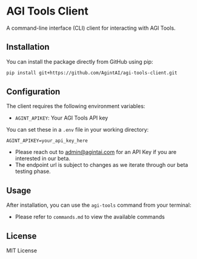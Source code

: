 # AGI Tools Client

A command-line interface (CLI) client for interacting with AGI Tools.

## Installation

You can install the package directly from GitHub using pip:

```bash
pip install git+https://github.com/AgintAI/agi-tools-client.git
```

## Configuration

The client requires the following environment variables:

- `AGINT_APIKEY`: Your AGI Tools API key

You can set these in a `.env` file in your working directory:

```env
AGINT_APIKEY=your_api_key_here
```
- Please reach out to admin@agintai.com for an API Key if you are interested in our beta. 
- The endpoint url is subject to changes as we iterate through our beta testing phase. 

## Usage

After installation, you can use the `agi-tools` command from your terminal:

- Please refer to `commands.md` to view the available commands 

## License

MIT License
